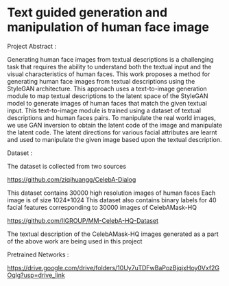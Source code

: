 # Text guided generation and manipulation of human face image

Project Abstract :

Generating human face images from textual descriptions is a challenging task that requires the ability to understand both the textual input and the visual characteristics of human faces. This work proposes a method for generating human face images from textual descriptions using the StyleGAN architecture. This approach uses a text-to-image generation module to map textual descriptions to the latent space of the StyleGAN model to generate images of human faces that match the given textual input. This text-to-image module is trained using a dataset of textual descriptions and human faces pairs. To manipulate the real world images, we use GAN inversion to obtain the latent code of  the image and manipulate the latent code. The latent directions for various facial attributes are learnt and used to manipulate the given image based upon the textual description.


Dataset :

The dataset is collected from two sources

https://github.com/ziqihuangg/CelebA-Dialog

This dataset contains 30000 high resolution images of human faces
Each image is of size 1024*1024
This dataset also contains binary labels for 40 facial features corresponding to 30000 images of CelebAMask-HQ

https://github.com/IIGROUP/MM-CelebA-HQ-Dataset

The textual description of the CelebAMask-HQ images  generated as a part of the above work are being used in this project


Pretrained Networks :

https://drive.google.com/drive/folders/10Uy7uTDFwBaPozBjqjxHoy0Vxf2GOqlg?usp=drive_link
